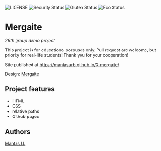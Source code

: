 ![LICENSE](https://img.shields.io/badge/license-MIT-blue.svg?style=flat-square)
![Security Status](https://img.shields.io/security-headers?label=Security&url=https%3A%2F%2Fgithub.com&style=flat-square)
![Gluten Status](https://img.shields.io/badge/Gluten-Free-green.svg)
![Eco Status](https://img.shields.io/badge/ECO-Friendly-green.svg)

# Mergaite

_26th group demo project_

This project is for educational porpuses only. Pull request are welcome, but priority for real-life students! Thank you for your cooperation!

Site published at https://mantasurb.github.io/3-mergaite/

Design: [Mergaite](https://cdn.discordapp.com/attachments/648536139677958156/648860692459290634/unknown.png)

## Project features

- HTML
- CSS
- relative paths
- Github pages

## Authors

[Mantas U.](https://github.com/MantasUrb)
